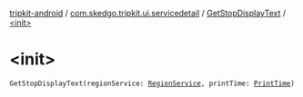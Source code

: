 [tripkit-android](../../index.md) / [com.skedgo.tripkit.ui.servicedetail](../index.md) / [GetStopDisplayText](index.md) / [&lt;init&gt;](./-init-.md)

# &lt;init&gt;

`GetStopDisplayText(regionService: `[`RegionService`](../../com.skedgo.tripkit.data.regions/-region-service/index.md)`, printTime: `[`PrintTime`](../../skedgo.tripkit.datetime/-print-time/index.md)`)`